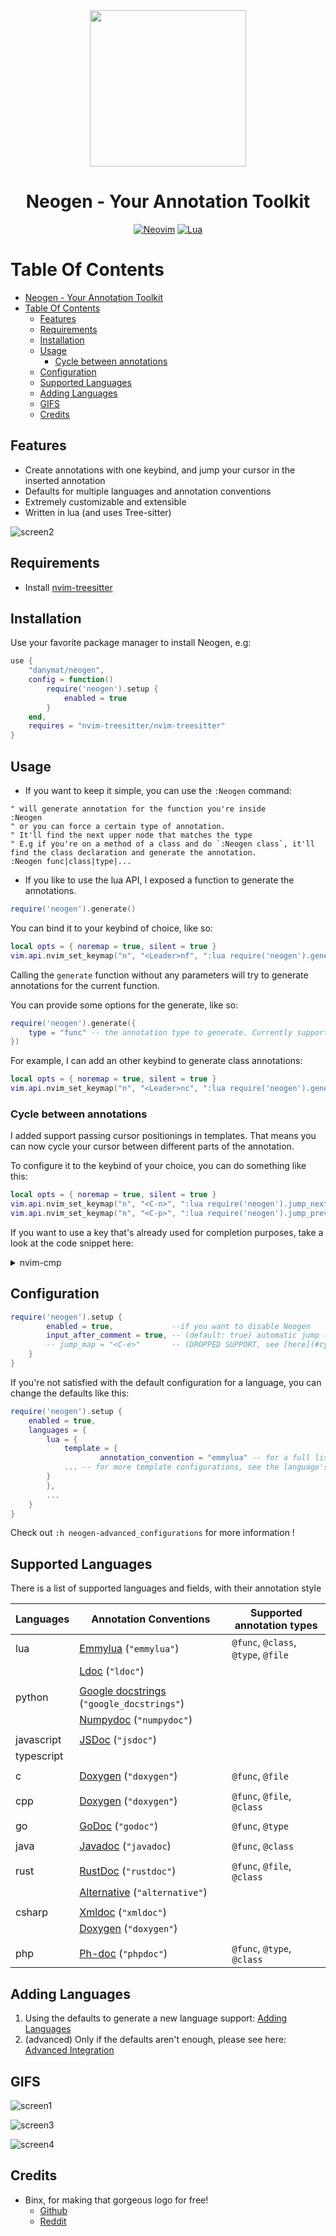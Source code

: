 <div align="center">
<img src="https://user-images.githubusercontent.com/5306901/141127528-ddff21bb-8da3-43da-8efe-9494a4f231d2.png" width=250><br>

# Neogen - Your Annotation Toolkit

[![Neovim](https://img.shields.io/badge/Neovim%200.5+-green.svg?style=for-the-badge&logo=neovim)](https://neovim.io)
[![Lua](https://img.shields.io/badge/Lua-blue.svg?style=for-the-badge&logo=lua)](http://www.lua.org)

</div>

# Table Of Contents

- [Neogen - Your Annotation Toolkit](#neogen---your-annotation-toolkit)
- [Table Of Contents](#table-of-contents)
	- [Features](#features)
	- [Requirements](#requirements)
	- [Installation](#installation)
	- [Usage](#usage)
		- [Cycle between annotations](#cycle-between-annotations)
	- [Configuration](#configuration)
	- [Supported Languages](#supported-languages)
	- [Adding Languages](#adding-languages)
	- [GIFS](#gifs)
	- [Credits](#credits)

## Features

- Create annotations with one keybind, and jump your cursor in the inserted annotation
- Defaults for multiple languages and annotation conventions
- Extremely customizable and extensible
- Written in lua (and uses Tree-sitter)

![screen2](https://user-images.githubusercontent.com/5306901/135055065-08def797-e5af-49c9-b530-dd5973045c4e.gif)

## Requirements

- Install [nvim-treesitter](https://github.com/nvim-treesitter/nvim-treesitter)

## Installation

Use your favorite package manager to install Neogen, e.g:

```lua
use {
    "danymat/neogen",
    config = function()
        require('neogen').setup {
            enabled = true
        }
    end,
    requires = "nvim-treesitter/nvim-treesitter"
}
```

## Usage

- If you want to keep it simple, you can use the `:Neogen` command:

```vim
" will generate annotation for the function you're inside
:Neogen
" or you can force a certain type of annotation.
" It'll find the next upper node that matches the type
" E.g if you're on a method of a class and do `:Neogen class`, it'll find the class declaration and generate the annotation.
:Neogen func|class|type|...
```

- If you like to use the lua API, I exposed a function to generate the annotations.

```lua
require('neogen').generate()
```

You can bind it to your keybind of choice, like so:

```lua
local opts = { noremap = true, silent = true }
vim.api.nvim_set_keymap("n", "<Leader>nf", ":lua require('neogen').generate()<CR>", opts)
```

Calling the `generate` function without any parameters will try to generate annotations for the current function.

You can provide some options for the generate, like so:

```lua
require('neogen').generate({
    type = "func" -- the annotation type to generate. Currently supported: func, class, type, file
})
```

For example, I can add an other keybind to generate class annotations:

```lua
local opts = { noremap = true, silent = true }
vim.api.nvim_set_keymap("n", "<Leader>nc", ":lua require('neogen').generate({ type = 'class' })<CR>", opts)
```

### Cycle between annotations

I added support passing cursor positionings in templates. That means you can now cycle your cursor between different parts of the annotation.

To configure it to the keybind of your choice, you can do something like this:

```lua
local opts = { noremap = true, silent = true }
vim.api.nvim_set_keymap("n", "<C-n>", ":lua require('neogen').jump_next()<CR>", opts)
vim.api.nvim_set_keymap("n", "<C-p>", ":lua require('neogen').jump_prev()<CR>", opts)
```

If you want to use a key that's already used for completion purposes, take a look at the code snippet here:

<details>
   <summary>nvim-cmp</summary>

```lua
local cmp = require('cmp')
local neogen = require('neogen')

local t = function(str)
    return vim.api.nvim_replace_termcodes(str, true, true, true)
end

local check_back_space = function()
    local col = vim.fn.col '.' - 1
    return col == 0 or vim.fn.getline('.'):sub(col, col):match '%s' ~= nil
end

cmp.setup {
    ...

    -- You must set mapping if you want.
    mapping = {
		["<tab>"] = cmp.mapping(function(fallback)
			if neogen.jumpable() then
				vim.fn.feedkeys(t("<cmd>lua require('neogen').jump_next()<CR>"), "")
			else
				fallback()
			end
		end, {
			"i",
			"s",
		}),
		["<S-tab>"] = cmp.mapping(function(fallback)
			if neogen.jumpable(-1) then
				vim.fn.feedkeys(t("<cmd>lua require('neogen').jump_prev()<CR>"), "")
			else
				fallback()
			end
		end, {
			"i",
			"s",
		}),
    },
    ...
}
```

  </details>

## Configuration

```lua
require('neogen').setup {
        enabled = true,             --if you want to disable Neogen
        input_after_comment = true, -- (default: true) automatic jump (with insert mode) on inserted annotation
        -- jump_map = "<C-e>"       -- (DROPPED SUPPORT, see [here](#cycle-between-annotations) !) The keymap in order to jump in the annotation fields (in insert mode)
    }
}
```

If you're not satisfied with the default configuration for a language, you can change the defaults like this:

```lua
require('neogen').setup {
    enabled = true,
	languages = {
	    lua = {
	        template = {
                    annotation_convention = "emmylua" -- for a full list of annotation_conventions, see supported-languages below,
		    ... -- for more template configurations, see the language's configuration file in configurations/{lang}.lua
		}
	    },
	    ...
    }
}
```

Check out `:h neogen-advanced_configurations` for more information !

## Supported Languages

There is a list of supported languages and fields, with their annotation style

| Languages       | Annotation Conventions                                                                                                 | Supported annotation types                                    |
| --------------- | ---------------------------------------------------------------------------------------------------------------------- | ------------------------------------------------------------- |
| lua             | [Emmylua](https://emmylua.github.io/) (`"emmylua"`)                                                                    | `@func`, `@class`, `@type`, `@file`                           |
|                 | [Ldoc](https://stevedonovan.github.io/ldoc/manual/doc.md.html) (`"ldoc"`)                                              |                                                               |
|                 |                                                                                                                        |                                                               |
| python          | [Google docstrings](https://google.github.io/styleguide/pyguide.html) (`"google_docstrings"`)                          |                                                               |
|                 | [Numpydoc](https://numpydoc.readthedocs.io/en/latest/format.html) (`"numpydoc"`)                                       |                                                               |
|                 |                                                                                                                        |                                                               |
| javascript      | [JSDoc](https://jsdoc.app) (`"jsdoc"`)                                                                                 |                                                               |
| typescript      |                                                                                                                        |                                                               |
|                 |                                                                                                                        |                                                               |
| c               | [Doxygen](https://www.doxygen.nl/manual/commands.html) (`"doxygen"`)                                                   | `@func`, `@file`                                              |
|                 |                                                                                                                        |                                                               |
| cpp             | [Doxygen](https://www.doxygen.nl/manual/commands.html) (`"doxygen"`)                                                   | `@func`, `@file`, `@class`                                    |
|                 |                                                                                                                        |                                                               |
| go              | [GoDoc](https://go.dev/blog/godoc) (`"godoc"`)                                                                         | `@func`, `@type`                                              |
|                 |                                                                                                                        |                                                               |
| java            | [Javadoc](https://docs.oracle.com/javase/1.5.0/docs/tooldocs/windows/javadoc.html#documentationcomments) (`"javadoc`)  | `@func`, `@class`                                             |
|                 |                                                                                                                        |                                                               |
| rust            | [RustDoc](https://doc.rust-lang.org/rustdoc/what-is-rustdoc.html) (`"rustdoc"`)                                        | `@func`, `@file`, `@class`                                    |
|                 | [Alternative](https://stackoverflow.com/questions/30009650/how-do-you-document-function-arguments) (`"alternative"`)   |                                                               |
|                 |                                                                                                                        |                                                               |
| csharp          | [Xmldoc](https://docs.microsoft.com/fr-fr/dotnet/csharp/language-reference/xmldoc/) (`"xmldoc"`)                       |                                                               |
|                 | [Doxygen](https://www.doxygen.nl/manual/commands.html) (`"doxygen"`)                                                   |                                                               |
|                 |                                                                                                                        |                                                               |
| php             | [Ph-doc](https://docs.phpdoc.org/3.0/guide/references/phpdoc/index.html) (`"phpdoc"`)                                  | `@func`, `@type`, `@class`                                    |

## Adding Languages

1. Using the defaults to generate a new language support: [Adding Languages](./docs/adding-languages.md)
2. (advanced) Only if the defaults aren't enough, please see here: [Advanced Integration](./docs/advanced-integration.md)

## GIFS

![screen1](https://user-images.githubusercontent.com/5306901/135055052-6ee6a5e8-3f30-4c41-872e-e624e21a1e98.gif)

![screen3](https://user-images.githubusercontent.com/5306901/135055174-2a9d8b88-7b23-4513-af91-135d885783ec.gif)

![screen4](https://user-images.githubusercontent.com/5306901/135056308-9808c231-b1fd-4c41-80bd-85a08d7286dd.gif)

## Credits

- Binx, for making that gorgeous logo for free!
  - [Github](https://github.com/Binx-Codes/)
  - [Reddit](https://www.reddit.com/u/binxatmachine)
